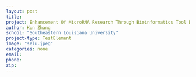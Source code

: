 ```yaml
---
layout: post
title:
project: Enhancement Of MicroRNA Research Through Bioinformatics Tool Development
author: Kun Zhang
school: "Southeastern Louisiana University"
project-type: TestElement
image: "selu.jpeg"
categories: none
email:
phone:
zip:
---
```

<!--
school,image,category
"Louisiana State University and A&M College, Baton Rouge",lsu.png,LBRN Lead Institute
Grambling State University,grambling.jpeg,LBRN Primary Undergraduate Institutes
Louisiana State University at Shreveport,lsus2b.png,none
Louisiana Tech University,latech.jpg,none
Southeastern Louisiana University,selu.jpeg,none
Southern University and A&M College,su.gif,none
University of Louisiana at Monroe,ulm.jpg,none
Xavier University of Louisiana,xavier.jpeg,none

 -->
